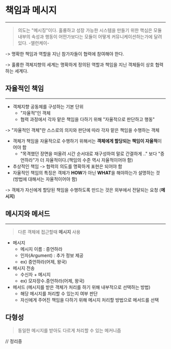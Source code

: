 # 책임과 메시지
---

> 의도는 "메시징"이다. 훌륭하고 성장 가능한 시스템을 만들기 위한 핵심은 모듈 내부의 속성과 행동이 어떤가보다는 모듈이 어떻게 커뮤니케이션하는가에 달려 있다. -앨런케이-

-> 명확한 책임과 역할을 지닌 참가자들이 협력에 참여해야 한다.

-> 훌륭한 객체지향의 세계는 명확하게 정의된 역할과 책임을 지닌 객체들이 상호 협력하는 세계다.

## 자율적인 책임
---

- 객체지향 공동체를 구성하는 기본 단위
    - "자율적"인 객체
    - 협력 과정에서 각자 맡은 책임을 다하기 위해 "자율적으로 판단하고 행동"

-> "자율적인 객체"란 스스로의 의지와 판단에 따라 각자 맡은 책임을 수행하는 객체

- 객체가 책임을 자율적으로 수행하기 위해서는 **객체에게 할당되는 책임이 자율적**이어야 함
    - "목격했던 장면을 떠올려 시간 순서대로 재구성하여 말로 간결하게 .." 보다 "증언하라"가 더 자율적이다.(책임의 수준 역시 자율적이어야 함)
- 추상적인 책임 -> 협력의 의도를 명확하게 표현은 되어야 함
- 자율적인 책임의 특징은 객체가 **HOW**가 아닌 **WHAT**을 해야하는가 설명하는 것 (방법에 대해서는 자율적이어야 함)

-> 객체가 자신에게 할당된 책임을 수행하도록 만드는 것은 외부에서 전달되는 요청 (**메시지**)

## 메시지와 메서드
---

> 다른 객체에 접근할때 **메시지** 사용

- 메시지
    - 메시지 이름 : 증언하라
    - 인자(Argument) : 추가 정보 제공
    - ex) 증언하라(어제, 왕국)
- 메시지 전송
    - 수신자 + 메시지
    - ex) 모자장수.증언하라(어제, 왕국)
- 메서드 (메시지를 받은 객체가 처리를 하기 위해 내부적으로 선택하는 방법)
    - 해당 메시지를 처리할 수 있는지 여부 판단
    - 자신에게 주어진 책임을 다하기 위해 메시지 처리할 방법으로 메서드를 선택

## 다형성

> 동일한 메시지를 받아도 다르게 처리할 수 있는 메커니즘

// 정리중